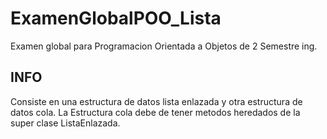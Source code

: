 # ExamenGlobalPOO_Lista
Examen global para Programacion Orientada a Objetos de 2 Semestre ing.

## INFO
Consiste en una estructura de datos lista enlazada y otra estructura de datos cola.
La Estructura cola debe de tener metodos heredados de la super clase ListaEnlazada.
